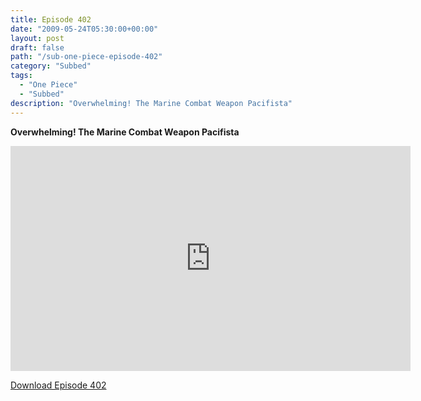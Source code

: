 ```yaml
---
title: Episode 402
date: "2009-05-24T05:30:00+00:00"
layout: post
draft: false
path: "/sub-one-piece-episode-402"
category: "Subbed"
tags:
  - "One Piece"
  - "Subbed"
description: "Overwhelming! The Marine Combat Weapon Pacifista"
---
```


**Overwhelming! The Marine Combat Weapon Pacifista**

<iframe width="640" height="360" src="https://www.rapidvideo.com/e/G0NNRGV39L" frameborder="0" marginwidth=0 marginheight=0 scrolling=no allowfullscreen></iframe>

<a href="http://ouo.io/qs/eCodkFEQ?s=https://rapidvid.to/d/https://www.rapidvideo.com/e/G0NNRGV39L">Download Episode 402</a>
